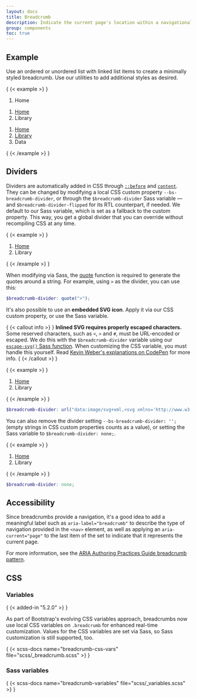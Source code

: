 ```yaml
---
layout: docs
title: Breadcrumb
description: Indicate the current page's location within a navigational hierarchy that automatically adds separators via CSS.
group: components
toc: true
---
```


## Example

Use an ordered or unordered list with linked list items to create a minimally
styled breadcrumb. Use our utilities to add additional styles as desired.

{ {< example >} }
<nav aria-label="breadcrumb">
  <ol class="breadcrumb">
    <li class="breadcrumb-item active" aria-current="page">Home</li>
  </ol>
</nav>

<nav aria-label="breadcrumb">
  <ol class="breadcrumb">
    <li class="breadcrumb-item"><a href="#">Home</a></li>
    <li class="breadcrumb-item active" aria-current="page">Library</li>
  </ol>
</nav>

<nav aria-label="breadcrumb">
  <ol class="breadcrumb">
    <li class="breadcrumb-item"><a href="#">Home</a></li>
    <li class="breadcrumb-item"><a href="#">Library</a></li>
    <li class="breadcrumb-item active" aria-current="page">Data</li>
  </ol>
</nav>
{ {< /example >} }

## Dividers

Dividers are automatically added in CSS through [
`::before`](https://developer.mozilla.org/en-US/docs/Web/CSS/::before) and [
`content`](https://developer.mozilla.org/en-US/docs/Web/CSS/content). They can
be changed by modifying a local CSS custom property `--bs-breadcrumb-divider`,
or through the `$breadcrumb-divider` Sass variable — and
`$breadcrumb-divider-flipped` for its RTL counterpart, if needed. We default to
our Sass variable, which is set as a fallback to the custom property. This way,
you get a global divider that you can override without recompiling CSS at any
time.

{ {< example >} }
<nav style="--bs-breadcrumb-divider: '>';" aria-label="breadcrumb">
  <ol class="breadcrumb">
    <li class="breadcrumb-item"><a href="#">Home</a></li>
    <li class="breadcrumb-item active" aria-current="page">Library</li>
  </ol>
</nav>
{ {< /example >} }

When modifying via Sass,
the [quote](https://sass-lang.com/documentation/modules/string/#quote) function
is required to generate the quotes around a string. For example, using `>` as
the divider, you can use this:

```scss
$breadcrumb-divider: quote(">");
```

It's also possible to use an **embedded SVG icon**. Apply it via our CSS custom
property, or use the Sass variable.

{ {< callout info >} }
**Inlined SVG requires properly escaped characters.** Some reserved characters,
such as `<`, `>` and `#`, must be URL-encoded or escaped. We do this with the
`$breadcrumb-divider` variable using our [`escape-svg()` Sass function](/customize/sass.md#escape-svg). When customizing the CSS variable,
you must handle this yourself.
Read [Kevin Weber's explanations on CodePen](https://codepen.io/kevinweber/pen/dXWoRw )
for more info.
{ {< /callout >} }

{ {< example >} }
<nav style="--bs-breadcrumb-divider: url(&#34;data:image/svg+xml,%3Csvg xmlns='http://www.w3.org/2000/svg' width='8' height='8'%3E%3Cpath d='M2.5 0L1 1.5 3.5 4 1 6.5 2.5 8l4-4-4-4z' fill='%236c757d'/%3E%3C/svg%3E&#34;);" aria-label="breadcrumb">
  <ol class="breadcrumb">
    <li class="breadcrumb-item"><a href="#">Home</a></li>
    <li class="breadcrumb-item active" aria-current="page">Library</li>
  </ol>
</nav>
{ {< /example >} }

```scss
$breadcrumb-divider: url("data:image/svg+xml,<svg xmlns='http://www.w3.org/2000/svg' width='8' height='8'><path d='M2.5 0L1 1.5 3.5 4 1 6.5 2.5 8l4-4-4-4z' fill='#{$breadcrumb-divider-color}'/></svg>");
```

You can also remove the divider setting `--bs-breadcrumb-divider: '';` (empty
strings in CSS custom properties counts as a value), or setting the Sass
variable to `$breadcrumb-divider: none;`.

{ {< example >} }
<nav style="--bs-breadcrumb-divider: '';" aria-label="breadcrumb">
  <ol class="breadcrumb">
    <li class="breadcrumb-item"><a href="#">Home</a></li>
    <li class="breadcrumb-item active" aria-current="page">Library</li>
  </ol>
</nav>
{ {< /example >} }

```scss
$breadcrumb-divider: none;
```

## Accessibility

Since breadcrumbs provide a navigation, it's a good idea to add a meaningful
label such as `aria-label="breadcrumb"` to describe the type of navigation
provided in the `<nav>` element, as well as applying an `aria-current="page"` to
the last item of the set to indicate that it represents the current page.

For more information, see
the [ARIA Authoring Practices Guide breadcrumb pattern](https://www.w3.org/WAI/ARIA/apg/patterns/breadcrumb/).

## CSS

### Variables

{ {< added-in "5.2.0" >} }

As part of Bootstrap's evolving CSS variables approach, breadcrumbs now use
local CSS variables on `.breadcrumb` for enhanced real-time customization.
Values for the CSS variables are set via Sass, so Sass customization is still
supported, too.

{ {< scss-docs name="breadcrumb-css-vars" file="scss/_breadcrumb.scss" >} }

### Sass variables

{ {< scss-docs name="breadcrumb-variables" file="scss/_variables.scss" >} }
